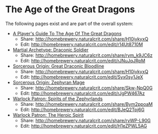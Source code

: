 # The Age of the Great Dragons

The following pages exist and are part of the overall system:

- [A Player's Guide To The Age Of The Great Dragons](players-guide.md)
  - Share: http://homebrewery.naturalcrit.com/share/H10iykyxQ
  - Edit: http://homebrewery.naturalcrit.com/edit/r14Ut8710M
- [Martial Archetype: Draconic Soldier](draconic-soldier.md)
  - Share: http://homebrewery.naturalcrit.com/share/rym_k9JC6z
  - Edit: http://homebrewery.naturalcrit.com/edit/rJNuJqJRpM
- [Sorcerous Origin: Great Draconic Bloodline](great-draconic-bloodline.md)
  - Share: http://homebrewery.naturalcrit.com/share/H10iykyxQ
  - Edit: http://homebrewery.naturalcrit.com/edit/Syx0sy1JeX
- [Sorcerous Origin: Zephyran Mage](zephyran-mage.md)
  - Share: http://homebrewery.naturalcrit.com/share/Skw-NpQ0G
  - Edit: http://homebrewery.naturalcrit.com/edit/rJgPW467Az
- [Warlock Patron: Spirits of the Zephyrlands](spirits-of-the-zephyrlands.md)
  - Share: http://homebrewery.naturalcrit.com/share/Bym2ppoaM
  - Edit: http://homebrewery.naturalcrit.com/edit/BJeQ2Tpj6G
- [Warlock Patron: The Heroic Spirit](the-heroic-spirit.md)
  - Share: http://homebrewery.naturalcrit.com/share/ryWP-L90G
  - Edit: http://homebrewery.naturalcrit.com/edit/H1eZPWL5AG
